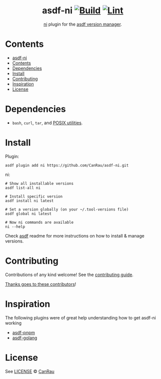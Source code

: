<div align="center">

# asdf-ni [![Build](https://github.com/CanRau/asdf-ni/actions/workflows/build.yml/badge.svg)](https://github.com/CanRau/asdf-ni/actions/workflows/build.yml) [![Lint](https://github.com/CanRau/asdf-ni/actions/workflows/lint.yml/badge.svg)](https://github.com/CanRau/asdf-ni/actions/workflows/lint.yml)

[ni](https://github.com/antfu/ni) plugin for the [asdf version manager](https://asdf-vm.com).

</div>

# Contents

- [asdf-ni ](#asdf-ni--)
- [Contents](#contents)
- [Dependencies](#dependencies)
- [Install](#install)
- [Contributing](#contributing)
- [Inspiration](#inspiration)
- [License](#license)

# Dependencies

- `bash`, `curl`, `tar`, and [POSIX utilities](https://pubs.opengroup.org/onlinepubs/9699919799/idx/utilities.html).

# Install

Plugin:

```shell
asdf plugin add ni https://github.com/CanRau/asdf-ni.git
```

ni:

```shell
# Show all installable versions
asdf list-all ni

# Install specific version
asdf install ni latest

# Set a version globally (on your ~/.tool-versions file)
asdf global ni latest

# Now ni commands are available
ni --help
```

Check [asdf](https://github.com/asdf-vm/asdf) readme for more instructions on how to install & manage versions.

# Contributing

Contributions of any kind welcome! See the [contributing guide](contributing.md).

[Thanks goes to these contributors](https://github.com/CanRau/asdf-ni/graphs/contributors)!

# Inspiration

The following plugins were of great help understanding how to get asdf-ni working

- [asdf-pnpm](https://github.com/jonathanmorley/asdf-pnpm)
- [asdf-golang](https://github.com/asdf-community/asdf-golang)

# License

See [LICENSE](LICENSE) © [CanRau](https://github.com/CanRau/)

